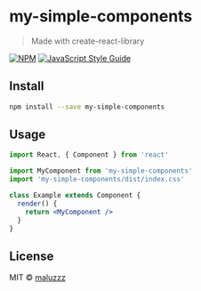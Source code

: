# my-simple-components

> Made with create-react-library

[![NPM](https://img.shields.io/npm/v/my-simple-components.svg)](https://www.npmjs.com/package/my-simple-components) [![JavaScript Style Guide](https://img.shields.io/badge/code_style-standard-brightgreen.svg)](https://standardjs.com)

## Install

```bash
npm install --save my-simple-components
```

## Usage

```jsx
import React, { Component } from 'react'

import MyComponent from 'my-simple-components'
import 'my-simple-components/dist/index.css'

class Example extends Component {
  render() {
    return <MyComponent />
  }
}
```

## License

MIT © [maluzzz](https://github.com/maluzzz)
